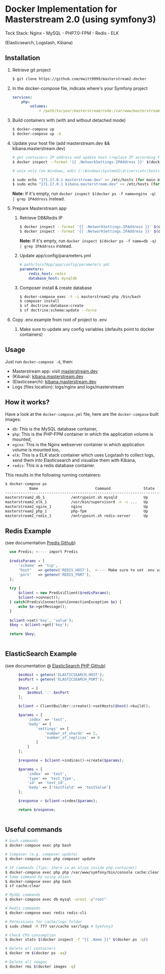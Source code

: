 # Docker Implementation for Masterstream 2.0 (using symfony3)
    
   Teck Stack: Nginx - MySQL - PHP7.0-FPM - Redis - ELK 
   
   (Elasticsearch, Logstash, Kibana)

## Installation
   
   1. Retrieve git project
   
       ```bash
       $ git clone https://github.com/mwitt9999/masterstream2-docker
       ```
   
   2. In the docker-compose file, indicate where's your Symfony project
   
       ```yml
       services:
           php:
               volumes:
                   - /path/to/your/masterstream/code:/var/www/masterstream
       ```
   
   3. Build containers with (with and without detached mode)
   
       ```bash
       $ docker-compose up
       $ docker-compose up -d
       ```
   
   4. Update your host file (add masterstream.dev && kibana.masterstream.dev)
   
       ```bash
       # get containers IP address and update host (replace IP according to your configuration)
       $ docker inspect --format '{{ .NetworkSettings.IPAddress }}' $(docker ps -f name=nginx -q)
       
       # unix only (on Windows, edit C:\Windows\System32\drivers\etc\hosts)
       
       $ sudo echo "171.17.0.1 masterstream.dev" >> /etc/hosts (for main masterstream app)
       $ sudo echo "171.17.0.1 kibana.masterstream.dev" >> /etc/hosts (for kibana GUI)
       
       ```
   
       **Note:** If it's empty, run `docker inspect $(docker ps -f name=nginx -q) | grep IPAddress` instead.
   
   5. Prepare Masterstream app
       1. Retrieve DB&Redis IP
   
           ```bash
           $ docker inspect --format '{{ .NetworkSettings.IPAddress }}' $(docker ps -f name=db -q)
           $ docker inspect --format '{{ .NetworkSettings.IPAddress }}' $(docker ps -f name=redis -q)
           ```
   
           **Note:** If it's empty, run `docker inspect $(docker ps -f name=db -q) | grep IPAddress` instead.
   
       2. Update app/config/parameters.yml
   
           ```yml
           # path/to/sfApp/app/config/parameters.yml
           parameters:
               redis_host: redis
               database_host: mysqldb
           ```
   
       3. Composer install & create database
   
           ```bash
           $ docker-compose exec -t -i masterstream2-php /bin/bash
           $ composer install
           $ sf doctrine:database:create
           $ sf doctrine:schema:update --force
           ```
   6. Copy .env.example from root of project to .env 
       1. Make sure to update any config variables (defaults point to docker containers)
       
   ## Usage
   
   Just run `docker-compose -d`, then:
   
   * Masterstream app: visit [masterstream.dev](http://masterstream.dev)  
   * (Kibana): [kibana.masterstream.dev](http://kibana.masterstream.dev:5601)
   * (Elasticsearch): [kibana.masterstream.dev](http://kibana.masterstream.dev:9200)
   * Logs (files location): logs/nginx and logs/masterstream
   
   ## How it works?
   
   Have a look at the `docker-compose.yml` file, here are the `docker-compose` built images:
   
   * `db`: This is the MySQL database container,
   * `php`: This is the PHP-FPM container in which the application volume is mounted,
   * `nginx`: This is the Nginx webserver container in which application volume is mounted too,
   * `elk`: This is a ELK stack container which uses Logstash to collect logs, send them into Elasticsearch and visualize them with Kibana,
   * `redis`: This is a redis database container.
   
   This results in the following running containers:
   
   ```bash
   $ docker-compose ps
              Name                          Command               State              Ports            
   --------------------------------------------------------------------------------------------------
   masterstream2_db_1            /entrypoint.sh mysqld            Up      0.0.0.0:3306->3306/tcp      
   masterstream2_elk_1           /usr/bin/supervisord -n -c ...   Up      0.0.0.0:81->80/tcp          
   masterstream2_nginx_1         nginx                            Up      443/tcp, 0.0.0.0:80->80/tcp
   masterstream2_php_1           php-fpm                          Up      0.0.0.0:9000->9000/tcp      
   masterstream2_redis_1         /entrypoint.sh redis-server      Up      0.0.0.0:6379->6379/tcp      
   ```
   
   ## Redis Example 
   (see documentation [Predis Github](https://github.com/nrk/predis))
   
   ```php 
     use Predis; <---- import Predis
     
     $redisParams = [
         'scheme' => 'tcp',
         'host'   => getenv('REDIS_HOST'),  <---- Make sure to set .env variables (see .env.example)
         'port'   => getenv('REDIS_PORT'),
     ];
    
     try {
         $client = new Predis\Client($redisParams);
         $client->connect();
     } catch(Predis\Connection\ConnectionException $e) {
         echo $e->getMessage();
     }
    
     $client->set('key', 'value');
     $key = $client->get('key');
    
     return $key;
     
   ```

   
  ## ElasticSearch Example 
  (see documentation @ [ElasticSearch PHP Github](https://github.com/elastic/elasticsearch-php))
  
  ```php 
        $esHost = getenv('ELASTICSEARCH_HOST');
        $esPort = getenv('ELASTICSEARCH_PORT');

        $host = [
            $esHost.':'.$esPort
        ];

        $client = ClientBuilder::create()->setHosts($host)->build();

        $params = [
            'index' => 'test',
            'body' => [
                'settings' => [
                    'number_of_shards' => 2,
                    'number_of_replicas' => 0
                ]
            ]
        ];

        $response = $client->indices()->create($params);

        $params = [
            'index' => 'test',
            'type' => 'test_type',
            'id' => 'test_id',
            'body' => ['testField' => 'testValue']
        ];

        $response = $client->index($params);

        return $response;
    
  ```
   
   ## Useful commands
   
   ```bash
   # bash commands
   $ docker-compose exec php bash
   
   # Composer (e.g. composer update)
   $ docker-compose exec php composer update
   
   # SF commands (Tips: there is an alias inside php container)
   $ docker-compose exec php php /var/www/symfony/bin/console cache:clear # Symfony3
   # Same command by using alias
   $ docker-compose exec php bash
   $ sf cache:clear
   
   # MySQL commands
   $ docker-compose exec db mysql -uroot -p"root"
   
   # Redis commands
   $ docker-compose exec redis redis-cli
   
   # Permissions for cache/logs folder
   $ sudo chmod -R 777 var/cache var/logs # Symfony3
   
   # Check CPU consumption
   $ docker stats $(docker inspect -f "{{ .Name }}" $(docker ps -q))
   
   # Delete all containers
   $ docker rm $(docker ps -aq)
   
   # Delete all images
   $ docker rmi $(docker images -q)
   ```
  